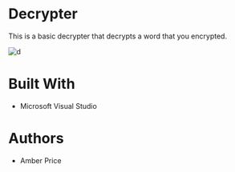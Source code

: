 # Decrypter
This is a basic decrypter that decrypts a word that you encrypted.

![d](https://i.ibb.co/v3nh7J3/decrypter.png)

# Built With
* Microsoft Visual Studio
# Authors
* Amber Price
